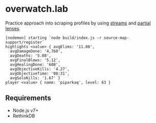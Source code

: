 
# overwatch.lab

Practice approach into scraping profiles by using [streams](https://rpominov.github.io/kefir/) and [partial lenses](https://github.com/calmm-js/partial.lenses).

```
[nodemon] starting `node build/index.js -r source-map-support/register`
highlights <value> { avgElims: '11.08',
  avgDamageDone: '4,760',
  avgDeaths: '5.08',
  avgFinalBlows: '5.12',
  avgHealingDone: '608',
  avgObjectiveKills: '4.27',
  avgObjectiveTime: '00:31',
  avgSoloKills: '1.67' }
player <value> { name: 'piparkaq', level: 63 }
```

## Requirements

 * Node.js v7+
 * RethinkDB

